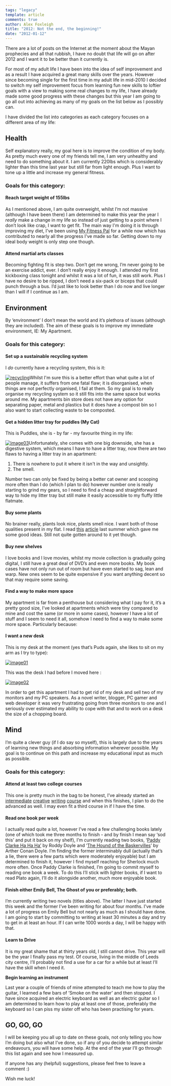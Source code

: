 ```yaml
---
tags: "legacy"
template: article 
comments: true 
author: Alex Foxleigh
title: "2012: Not the end, the beginning!"
date: "2012-01-12"
---
```


There are a lot of posts on the Internet at the moment about the Mayan prophecies and all that rubbish, I have no doubt that life will go on after 2012 and I want it to be better than it currently is.

<!-- end -->

For most of my adult life I have been into the idea of self improvement and as a result I have acquired a great many skills over the years. However since becoming single for the first time in my adult life in mid-2010 I decided to switch my self improvement focus from learning fun new skills to loftier goals with a view to making some real changes to my life, I have already made some good progress with these changes but this year I am going to go all out into achieving as many of my goals on the list below as I possibly can.

I have divided the list into categories as each category focuses on a different area of my life:

## Health

Self explanatory really, my goal here is to improve the condition of my body. As pretty much every one of my friends tell me, I am very unhealthy and need to do something about it. I am currently 220lbs which is considerably lighter than this time last year but still far from light enough. Plus I want to tone up a little and increase my general fitness.

### Goals for this category:

#### Reach target weight of 155lbs

As I mentioned above, I am quite overweight, whilst I’m not massive (although I have been there) I am determined to make this year the year I _really_ make a change in my life so instead of just getting to a point where I don’t look like crap, I want to get fit. The main way I'm doing it is through improving my diet, I've been using [My Fitness Pal](http://www.myfitnesspal.com) for a while now which has contributed to nearly all the progress I've made so far. Getting down to my ideal body weight is only step one though.

#### Attend martial arts classes

Becoming fighting fit is step two. Don’t get me wrong, I’m never going to be an exercise addict, ever. I don’t really enjoy it enough. I attended my first kickboxing class tonight and whilst it was a lot of fun, it was still work. Plus I have no desire to be ripped, I don’t need a six-pack or biceps that could punch through a bus. I’d just like to look better than I do now and live longer than I will if I continue as I am.

## Environment

By ‘environment’ I don’t mean the world and it’s plethora of issues (although they are included). The aim of these goals is to improve my immediate environment, IE: My Apartment.

### **Goals for this category:**

#### Set up a sustainable recycling system

I _do_ currently have a recycling system, this is it:

[![](http://139.59.160.63/wp-content/uploads/2012/01/recycling-300x225.jpg "recycling")](http://foxleigh.me/wp-content/uploads/2012/01/recycling.jpg)Whilst I'm sure this is a better effort than what quite a lot of people manage, it suffers from one fatal flaw; it is disorganised, when things are not perfectly organised, I fail at them. So my goal is to really organise my recycling system so it still fits into the same space but works around me. My apartments bin store does not have any option for separating paper, metal and plastics but it does have a compost bin so I also want to start collecting waste to be composted.

#### Get a hidden litter tray for puddles (My Cat)

This is Puddles, she is - by far - my favourite thing in my life:

[![](http://139.59.160.63/wp-content/uploads/2012/01/image03-300x300.jpg "image03")](http://foxleigh.me/wp-content/uploads/2012/01/image03.jpg)Unfortunately, she comes with one big downside, she has a digestive system, which means I have to have a litter tray, now there are two flaws to having a litter tray in an apartment:

1. There is nowhere to put it where it isn't in the way and unsightly.
2. The smell.

Number two can only be fixed by being a better cat owner and scooping more often than I do (which I plan to do) however number one is really starting to grind my gears, so I need to find a cheap and straightforward way to hide my litter tray but still make it easily accessible to my fluffy little flatmate.

#### Buy some plants

No brainer really, plants look nice, plants smell nice. I want both of those qualities present in my flat. I read [this](http://www.plant-care.com/apartment-plants-5-easy-care-houseplants-for-a-touch-of-nature.html) [article](http://www.plant-care.com/apartment-plants-5-easy-care-houseplants-for-a-touch-of-nature.html) last summer which gave me some good ideas. Still not quite gotten around to it yet though.

#### Buy new shelves

I love books and I love movies, whilst my movie collection is gradually going digital, I still have a great deal of DVD’s and even more books. My book cases have not only run out of room but have even started to sag, lean and warp. New ones seem to be quite expensive if you want anything decent so that may require some saving.

#### Find a way to make more space

My apartment is far from a penthouse but considering what I pay for it, it’s a pretty good size, I’ve looked at apartments which were tiny compared to mine and cost the same (or more in some cases), however I have a lot of stuff and I seem to need it all, somehow I need to find a way to make some more space. Particularly because:

#### I want a new desk

This is my desk at the moment (yes that’s Puds again, she likes to sit on my arm as I try to type):

[![](http://foxleigh.me/wp-content/uploads/2012/01/image01.jpg "image01")](http://foxleigh.me/wp-content/uploads/2012/01/image01.jpg)

This was the desk I had before I moved here :

[![](http://foxleigh.me/wp-content/uploads/2012/01/image02.jpg "image02")](http://foxleigh.me/wp-content/uploads/2012/01/image02.jpg)

In order to get this apartment I had to get rid of my desk and sell two of my monitors and my PC speakers. As a novel writer, blogger, PC gamer and web developer it was very frustrating going from three monitors to one and I seriously over estimated my ability to cope with that and to work on a desk the size of a chopping board.

## Mind

I’m quite a clever guy (if I do say so myself), this is largely due to the years of learning new things and absorbing information wherever possible. My goal is to continue on this path and increase my educational input as much as possible.

### **Goals for this category:**

#### Attend at least two college courses

This one is pretty much in the bag to be honest, I’ve already started an [intermediate](http://lxword.com/2012/01/creative-writing-course/) [creative](http://lxword.com/2012/01/creative-writing-course/) [writing](http://lxword.com/2012/01/creative-writing-course/) [course](http://lxword.com/2012/01/creative-writing-course/) and when this finishes, I plan to do the advanced as well. I may even fit a third course in if I have the time.

#### Read one book per week

I actually read quite a lot, however I’ve read a few challenging books lately (one of which took me three months to finish - and by finish I mean say ‘sod this’ and put it back on my shelf), I’m currently reading two books, ‘[Paddy Clarke Ha Ha Ha’](http://www.amazon.co.uk/gp/product/0749397357/ref=as_li_qf_sp_asin_tl?ie=UTF8&tag=filteredreali-21&link_code=as3&camp=2506&creative=9298&creativeASIN=0749397357) by Roddy Doyle and ‘[The Hound of the Baskervilles](http://www.amazon.co.uk/gp/product/014043786X/ref=as_li_qf_sp_asin_tl?ie=UTF8&tag=filteredreali-21&link_code=as3&camp=2506&creative=9298&creativeASIN=014043786X)’ by Arther Conan Doyle. I’m finding the former interminably dull (actually that’s a lie, there were a few parts which were moderately enjoyable) but I am determined to finish it, however I find myself reaching for Sherlock much more often. Once Paddy Clarke is finished, I’m going to commit myself to reading one book a week. To do this I’ll stick with lighter books, if I want to read Plato again, I’ll do it alongside another, much more enjoyable book.

#### Finish either Emily Bell, The Ghost of you or preferably; both.

I’m currently writing two novels (titles above). The latter I have just started this week and the former I’ve been writing for about four months. I’ve made a lot of progress on Emily Bell but not nearly as much as I should have done. I am going to start by committing to writing at least 30 minutes a day and try to get in at least an hour. If I can write 1000 words a day, I will be happy with that.

#### Learn to Drive

It is my great shame that at thirty years old, I still cannot drive. This year will be the year I finally pass my test. Of course, living in the middle of Leeds city centre, I’ll probably not find a use for a car for a while but at least I’ll have the skill when I need it.

**Begin learning an instrument**

Last year a couple of friends of mine attempted to teach me how to play the guitar, I learned a few bars of ‘Smoke on the water’ and then stopped. I have since acquired an electric keyboard as well as an electric guitar so I am determined to learn how to play at least one of those, preferably the keyboard so I can piss my sister off who has been practising for years.

## GO, GO, GO

I will be keeping you all up to date on these goals, not only telling you how I’m doing but also what I’ve done, so if any of you decide to attempt similar endeavours, you will have some help. At the end of the year I’ll go through this list again and see how I measured up.

If anyone has any (helpful) suggestions, please feel free to leave a comment :)

Wish me luck!
